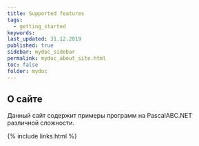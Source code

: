 ```yaml
---
title: Supported features
tags:
  - getting_started
keywords: 
last_updated: 31.12.2019
published: true
sidebar: mydoc_sidebar
permalink: mydoc_about_site.html
toc: false
folder: mydoc
---
```


## О сайте

Данный сайт содержит примеры программ на PascalABC.NET различной сложности.

{% include links.html %}
